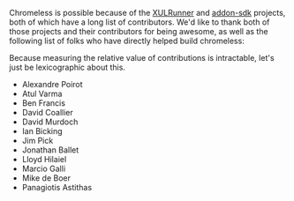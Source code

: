 Chromeless is possible because of the [XULRunner] and [addon-sdk]
projects, both of which have a long list of contributors.  We'd like
to thank both of those projects and their contributors for being
awesome, as well as the following list of folks who have
directly helped build chromeless:

  [XULRunner]: https://developer.mozilla.org/en/xulrunner
  [addon-sdk]: https://github.com/mozilla/addon-sdk

<span class="aside">
  Because measuring the relative value of contributions is intractable,
  let's just be lexicographic about this.
</span>

* Alexandre Poirot
* Atul Varma
* Ben Francis
* David Coallier
* David Murdoch
* Ian Bicking
* Jim Pick
* Jonathan Ballet
* Lloyd Hilaiel
* Marcio Galli
* Mike de Boer
* Panagiotis Astithas
